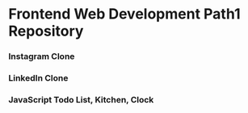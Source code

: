# Frontend Web Development Path1 Repository
### Instagram Clone
### LinkedIn Clone
### JavaScript Todo List, Kitchen, Clock
